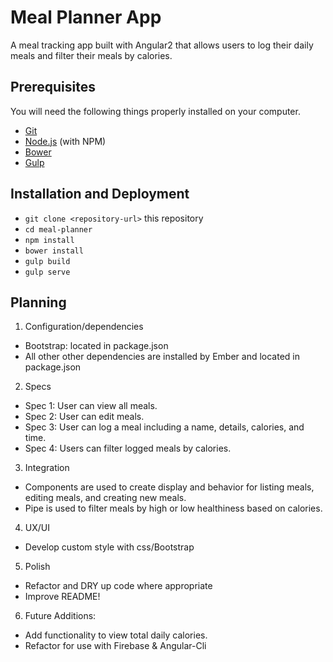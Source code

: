 # Meal Planner App

A meal tracking app built with Angular2 that allows users to log their daily meals and filter their meals by calories.

## Prerequisites

You will need the following things properly installed on your computer.

* [Git](https://git-scm.com/)
* [Node.js](https://nodejs.org/) (with NPM)
* [Bower](https://bower.io/)
* [Gulp](https://gulpjs.com/)

## Installation and Deployment

* `git clone <repository-url>` this repository
* `cd meal-planner`
* `npm install`
* `bower install`
* `gulp build`
* `gulp serve`

## Planning

1. Configuration/dependencies
  * Bootstrap: located in package.json
  * All other other dependencies are installed by Ember and located in package.json

2. Specs
  * Spec 1: User can view all meals.
  * Spec 2: User can edit meals.
  * Spec 3: User can log a meal including a name, details, calories, and time.
  * Spec 4: Users can filter logged meals by calories.

3. Integration
  * Components are used to create display and behavior for listing meals, editing meals, and creating new meals.
  * Pipe is used to filter meals by high or low healthiness based on calories.

4. UX/UI
  * Develop custom style with css/Bootstrap

5. Polish
  * Refactor and DRY up code where appropriate
  * Improve README!

6. Future Additions:
  * Add functionality to view total daily calories.
  * Refactor for use with Firebase & Angular-Cli
